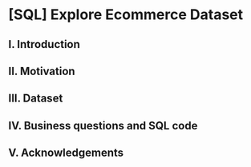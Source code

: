 # [SQL] Explore Ecommerce Dataset
## I. Introduction
## II. Motivation
## III. Dataset
## IV. Business questions and SQL code
## V. Acknowledgements
